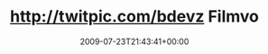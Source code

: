 ---
retweeted: false
source: <a href="http://twitter.com" rel="nofollow">Twitter Web Client</a>
entities:
  hashtags:
  - text: wg
    indices:
    - '67'
    - '70'
  symbols: []
  user_mentions: []
  urls: []
display_text_range:
- '0'
- '70'
favorite_count: '0'
id_str: '2806257076'
truncated: false
retweet_count: '0'
id: '2806257076'
created_at: Thu Jul 23 21:43:41 +0000 2009
favorited: false
full_text: 'http://twitpic.com/bdevz Filmvorschlag für die Abendausgestaltung. #wg'
lang: de
tags:
- wg
- pesos:twitter
date: '2009-07-23T21:43:41+00:00'
src: https://twitter.com/bascht/status/2806257076
original_url: https://twitter.com/bascht/status/2806257076
type: twitter_tweet
text: 'http://twitpic.com/bdevz Filmvorschlag für die Abendausgestaltung. #wg'
title: http://twitpic.com/bdevz Filmvo

---
